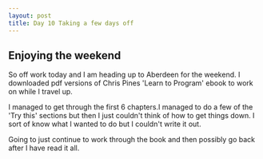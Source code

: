 ```yaml
---
layout: post
title: Day 10 Taking a few days off
---
```



## Enjoying the weekend    

So off work today and I am heading up to Aberdeen for the weekend. I downloaded pdf versions of Chris Pines 'Learn to Program' ebook to work on while I travel up.

I managed to get through the first 6 chapters.I managed to do a few of the 'Try this' sections but then I just couldn't think of how to get things down. I sort of know what I wanted to do but I couldn't write it out.

Going to just continue to work through the book and then possibly go back after I have read it all. 
